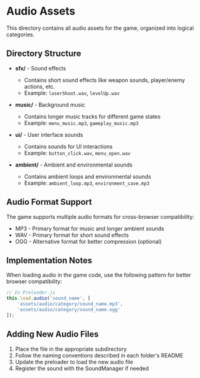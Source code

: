 # Audio Assets

This directory contains all audio assets for the game, organized into logical categories.

## Directory Structure

- **sfx/** - Sound effects
  - Contains short sound effects like weapon sounds, player/enemy actions, etc.
  - Example: `laserShoot.wav`, `levelUp.wav`

- **music/** - Background music
  - Contains longer music tracks for different game states
  - Example: `menu_music.mp3`, `gameplay_music.mp3`

- **ui/** - User interface sounds
  - Contains sounds for UI interactions
  - Example: `button_click.wav`, `menu_open.wav`

- **ambient/** - Ambient and environmental sounds
  - Contains ambient loops and environmental sounds
  - Example: `ambient_loop.mp3`, `environment_cave.mp3`

## Audio Format Support

The game supports multiple audio formats for cross-browser compatibility:

- MP3 - Primary format for music and longer ambient sounds
- WAV - Primary format for short sound effects
- OGG - Alternative format for better compression (optional)

## Implementation Notes

When loading audio in the game code, use the following pattern for better browser compatibility:

```javascript
// In Preloader.js
this.load.audio('sound_name', [
    'assets/audio/category/sound_name.mp3',
    'assets/audio/category/sound_name.ogg'
]);
```

## Adding New Audio Files

1. Place the file in the appropriate subdirectory
2. Follow the naming conventions described in each folder's README
3. Update the preloader to load the new audio file
4. Register the sound with the SoundManager if needed
